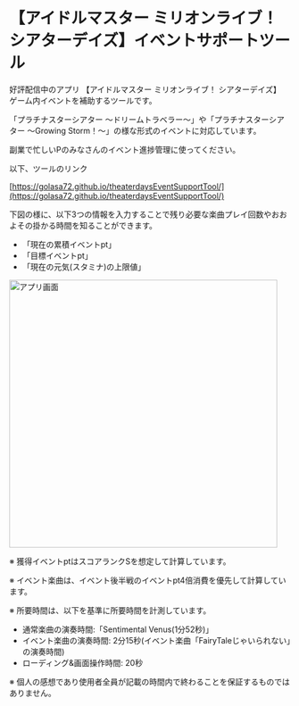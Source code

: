 # 【アイドルマスター ミリオンライブ！ シアターデイズ】イベントサポートツール

好評配信中のアプリ 【アイドルマスター ミリオンライブ！ シアターデイズ】 ゲーム内イベントを補助するツールです。

「プラチナスターシアター ～ドリームトラベラー～」や「プラチナスターシアター ～Growing Storm！～」の様な形式のイベントに対応しています。

副業で忙しいPのみなさんのイベント進捗管理に使ってください。

以下、ツールのリンク

[https://golasa72.github.io/theaterdaysEventSupportTool/](https://golasa72.github.io/theaterdaysEventSupportTool/)

下図の様に、以下3つの情報を入力することで残り必要な楽曲プレイ回数やおおよその掛かる時間を知ることができます。
- 「現在の累積イベントpt」
- 「目標イベントpt」
- 「現在の元気(スタミナ)の上限値」

<img width="480" alt="アプリ画面" src="https://i.imgur.com/8P6Va9d.png">

※ 獲得イベントptはスコアランクSを想定して計算しています。

※ イベント楽曲は、イベント後半戦のイベントpt4倍消費を優先して計算しています。

※ 所要時間は、以下を基準に所要時間を計測しています。
- 通常楽曲の演奏時間:「Sentimental Venus(1分52秒)」
- イベント楽曲の演奏時間: 2分15秒(イベント楽曲「FairyTaleじゃいられない」の演奏時間)
- ローディング&画面操作時間: 20秒

※ 個人の感想であり使用者全員が記載の時間内で終わることを保証するものではありません。